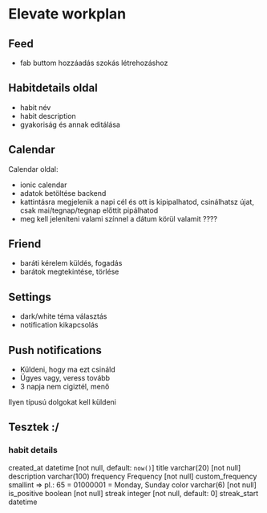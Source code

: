 # Elevate workplan

## Feed
- fab buttom hozzáadás szokás létrehozáshoz

## Habitdetails oldal

- habit név
- habit description
- gyakoriság és annak editálása

## Calendar

Calendar oldal:
- ionic calendar
- adatok betöltése backend
- kattintásra megjelenik a napi cél és ott is kipipalhatod, csinálhatsz újat, csak mai/tegnap/tegnap előttit pipálhatod
- meg kell jeleníteni valami színnel a dátum körül valamit ????

## Friend

- baráti kérelem küldés, fogadás
- barátok megtekintése, törlése

## Settings

- dark/white téma választás
- notification kikapcsolás

## Push notifications

- Küldeni, hogy ma ezt csináld
- Ügyes vagy, veress tovább
- 3 napja nem cigiztél, menő

Ilyen típusú dolgokat kell küldeni

## Tesztek :/



### habit details
created_at datetime [not null, default: `now()`]
  title varchar(20) [not null]
  description varchar(100)
  frequency Frequency [not null]
  custom_frequency smallint	=> pl.: 65 = 01000001 = Monday, Sunday
  color varchar(6) [not null]
  is_positive boolean [not null]
  streak integer [not null, default: 0]
  streak_start datetime
